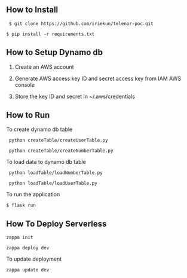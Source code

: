 
## How to Install

`` $ git clone https://github.com/iriekun/telenor-poc.git``

``$ pip install -r requirements.txt``

## How to Setup Dynamo db

1. Create an AWS account

2. Generate AWS access key ID and secret access key from IAM AWS console

3. Store the key ID and secret in  ~/.aws/credentials 

## How to Run

To create dynamo db table

`` python createTable/createUserTable.py``

`` python createTable/createNumberTable.py``

To load data to dynamo db table

`` python loadTable/loadNumberTable.py``

`` python loadTable/loadUserTable.py``

To run the application

``$ flask run``

## How To Deploy Serverless

``zappa init``

``zappa deploy dev``

To update deployment

``zappa update dev``

